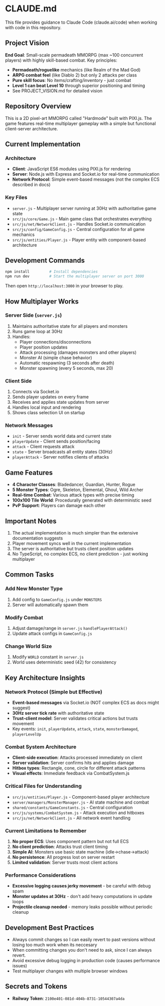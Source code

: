 # CLAUDE.md

This file provides guidance to Claude Code (claude.ai/code) when working with code in this repository.

## Project Vision

**End Goal**: Small-scale permadeath MMORPG (max ~100 concurrent players) with highly skill-based combat. Key principles:
- **Permadeath/roguelike** mechanics (like Realm of the Mad God)
- **ARPG combat feel** (like Diablo 2) but only 2 attacks per class
- **Pure skill focus**: No items/crafting/inventory - just combat
- **Level 1 can beat Level 10** through superior positioning and timing
- See PROJECT_VISION.md for detailed vision

## Repository Overview

This is a 2D pixel-art MMORPG called "Hardmode" built with PIXI.js. The game features real-time multiplayer gameplay with a simple but functional client-server architecture.

## Current Implementation

### Architecture
- **Client**: JavaScript ES6 modules using PIXI.js for rendering
- **Server**: Node.js with Express and Socket.io for real-time communication
- **Network Protocol**: Simple event-based messages (not the complex ECS described in docs)

### Key Files
- `server.js` - Multiplayer server running at 30Hz with authoritative game state
- `src/js/core/Game.js` - Main game class that orchestrates everything
- `src/js/net/NetworkClient.js` - Handles Socket.io communication
- `src/js/config/GameConfig.js` - Central configuration for all game mechanics
- `src/js/entities/Player.js` - Player entity with component-based architecture

## Development Commands

```bash
npm install         # Install dependencies
npm run dev         # Start the multiplayer server on port 3000
```

Then open `http://localhost:3000` in your browser to play.

## How Multiplayer Works

### Server Side (`server.js`)
1. Maintains authoritative state for all players and monsters
2. Runs game loop at 30Hz
3. Handles:
   - Player connections/disconnections
   - Player position updates
   - Attack processing (damages monsters and other players)
   - Monster AI (simple chase behavior)
   - Automatic respawning (3 seconds after death)
   - Monster spawning (every 5 seconds, max 20)

### Client Side
1. Connects via Socket.io
2. Sends player updates on every frame
3. Receives and applies state updates from server
4. Handles local input and rendering
5. Shows class selection UI on startup

### Network Messages
- `init` - Server sends world data and current state
- `playerUpdate` - Client sends position/facing
- `attack` - Client requests attack
- `state` - Server broadcasts all entity states (30Hz)
- `playerAttack` - Server notifies clients of attacks

## Game Features
- **4 Character Classes**: Bladedancer, Guardian, Hunter, Rogue
- **5 Monster Types**: Ogre, Skeleton, Elemental, Ghoul, Wild Archer
- **Real-time Combat**: Various attack types with precise timing
- **100x100 Tile World**: Procedurally generated with deterministic seed
- **PvP Support**: Players can damage each other

## Important Notes
1. The actual implementation is much simpler than the extensive documentation suggests
2. Player movement syncs well in the current implementation
3. The server is authoritative but trusts client position updates
4. No TypeScript, no complex ECS, no client prediction - just working multiplayer

## Common Tasks

### Add New Monster Type
1. Add config to `GameConfig.js` under `MONSTERS`
2. Server will automatically spawn them

### Modify Combat
1. Adjust damage/range in `server.js` `handlePlayerAttack()`
2. Update attack configs in `GameConfig.js`

### Change World Size
1. Modify `WORLD` constant in `server.js`
2. World uses deterministic seed (42) for consistency

## Key Architecture Insights

### Network Protocol (Simple but Effective)
- **Event-based messages** via Socket.io (NOT complex ECS as docs might suggest)
- **30Hz server tick rate** with authoritative state
- **Trust-client model**: Server validates critical actions but trusts movement
- Key events: `init`, `playerUpdate`, `attack`, `state`, `monsterDamaged`, `playerLevelUp`

### Combat System Architecture
- **Client-side execution**: Attacks processed immediately on client
- **Server validation**: Server confirms hits and applies damage
- **Hitbox types**: Rectangle, cone, circle for different attack patterns
- **Visual effects**: Immediate feedback via CombatSystem.js

### Critical Files for Understanding
- `src/js/entities/Player.js` - Component-based player architecture
- `server/managers/MonsterManager.js` - AI state machine and combat
- `shared/constants/GameConstants.js` - Central configuration
- `src/js/systems/CombatSystem.js` - Attack execution and hitboxes
- `src/js/net/NetworkClient.js` - All network event handling

### Current Limitations to Remember
1. **No proper ECS**: Uses component pattern but not full ECS
2. **No client prediction**: Attacks trust client timing
3. **Simple AI**: Monsters use basic state machine (idle→chase→attack)
4. **No persistence**: All progress lost on server restart
5. **Limited validation**: Server trusts most client actions

### Performance Considerations
- **Excessive logging causes jerky movement** - be careful with debug spam
- **Monster updates at 30Hz** - don't add heavy computations in update loops
- **Projectile cleanup needed** - memory leaks possible without periodic cleanup

## Development Best Practices
- Always commit changes so I can easily revert to past versions without losing too much work when its neccesary
- When committing changes you don't need to ask, since I can always revert.
- Avoid excessive debug logging in production code (causes performance issues)
- Test multiplayer changes with multiple browser windows

## Secrets and Tokens
- **Railway Token**: `2100e401-081d-404b-8731-10544307a4da`